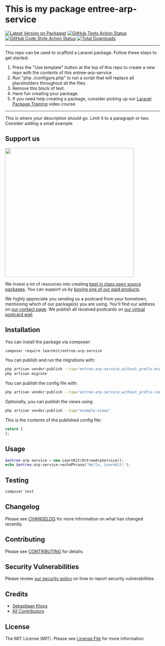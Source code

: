 # This is my package entree-arp-service

[![Latest Version on Packagist](https://img.shields.io/packagist/v/learnkit/entree-arp-service.svg?style=flat-square)](https://packagist.org/packages/learnkit/entree-arp-service)
[![GitHub Tests Action Status](https://img.shields.io/github/workflow/status/learnkit/entree-arp-service/run-tests?label=tests)](https://github.com/learnkit/entree-arp-service/actions?query=workflow%3Arun-tests+branch%3Amain)
[![GitHub Code Style Action Status](https://img.shields.io/github/workflow/status/learnkit/entree-arp-service/Check%20&%20fix%20styling?label=code%20style)](https://github.com/learnkit/entree-arp-service/actions?query=workflow%3A"Check+%26+fix+styling"+branch%3Amain)
[![Total Downloads](https://img.shields.io/packagist/dt/learnkit/entree-arp-service.svg?style=flat-square)](https://packagist.org/packages/learnkit/entree-arp-service)

---
This repo can be used to scaffold a Laravel package. Follow these steps to get started:

1. Press the "Use template" button at the top of this repo to create a new repo with the contents of this entree-arp-service
2. Run "php ./configure.php" to run a script that will replace all placeholders throughout all the files
3. Remove this block of text.
4. Have fun creating your package.
5. If you need help creating a package, consider picking up our <a href="https://laravelpackage.training">Laravel Package Training</a> video course.
---

This is where your description should go. Limit it to a paragraph or two. Consider adding a small example.

## Support us

[<img src="https://github-ads.s3.eu-central-1.amazonaws.com/entree-arp-service.jpg?t=1" width="419px" />](https://spatie.be/github-ad-click/entree-arp-service)

We invest a lot of resources into creating [best in class open source packages](https://spatie.be/open-source). You can support us by [buying one of our paid products](https://spatie.be/open-source/support-us).

We highly appreciate you sending us a postcard from your hometown, mentioning which of our package(s) you are using. You'll find our address on [our contact page](https://spatie.be/about-us). We publish all received postcards on [our virtual postcard wall](https://spatie.be/open-source/postcards).

## Installation

You can install the package via composer:

```bash
composer require learnkit/entree-arp-service
```

You can publish and run the migrations with:

```bash
php artisan vendor:publish --tag="entree-arp-service_without_prefix-migrations"
php artisan migrate
```

You can publish the config file with:
```bash
php artisan vendor:publish --tag="entree-arp-service_without_prefix-config"
```

Optionally, you can publish the views using

```bash
php artisan vendor:publish --tag="example-views"
```

This is the contents of the published config file:

```php
return [
];
```

## Usage

```php
$entree-arp-service = new LearnKit\EntreeArpService();
echo $entree-arp-service->echoPhrase('Hello, LearnKit!');
```

## Testing

```bash
composer test
```

## Changelog

Please see [CHANGELOG](CHANGELOG.md) for more information on what has changed recently.

## Contributing

Please see [CONTRIBUTING](.github/CONTRIBUTING.md) for details.

## Security Vulnerabilities

Please review [our security policy](../../security/policy) on how to report security vulnerabilities.

## Credits

- [Sebastiaan Kloos](https://github.com/LearnKit)
- [All Contributors](../../contributors)

## License

The MIT License (MIT). Please see [License File](LICENSE.md) for more information.
